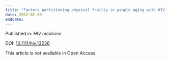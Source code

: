 ```yaml
---
title: "Factors partitioning physical frailty in people aging with HIV: A classification and regression tree approach."
date: 2022-02-03
enddate:
---
```


Published in: *HIV medicine*

DOI: [10.1111/hiv.13236](https://doi.org/10.1111/hiv.13236)

This article is not available in Open Access


